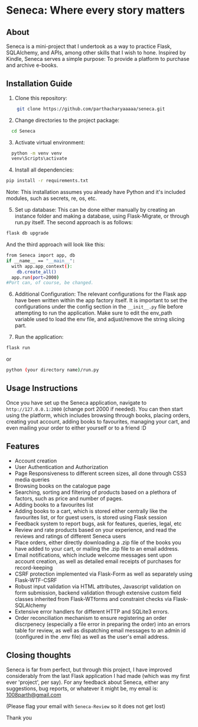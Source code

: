 # Seneca: Where every story matters

## About
Seneca is a mini-project that I undertook as a way to practice Flask, SQLAlchemy, and APIs, among other skills that I wish to hone.
Inspired by Kindle, Seneca serves a simple purpose: To provide a platform to purchase and archive e-books. 

## Installation Guide
1) Clone this repository:
```sh
    git clone https://github.com/parthacharyaaaaa/seneca.git
```

2) Change directories to the project package:
```sh
  cd Seneca
```
3) Activate virtual environment:
```sh
  python -m venv venv
  venv\Scripts\activate
```
4) Install all dependencies:
```sh
pip install -r requirements.txt
```
Note: This installation assumes you already have Python and it's included modules, such as secrets, re, os, etc.

5) Set up database: This can be done either manually by creating an instance folder and making a database, using Flask-Migrate, or through run.py itself.
The second approach is as follows:
```sh
flask db upgrade
```
And the third approach will look like this:
```sh
from Seneca import app, db
if __name__ == "__main__":
  with app.app_context():
    db.create_all()
  app.run(port=2000)
#Port can, of course, be changed.
```
6) Additional Configuration:
The relevant configurations for the Flask app have been written within the app factory itself. It is important to set the configurations under the config section in the ```__init__.py``` file before attempting to run the application. Make sure to edit the env_path variable used to load the env file, and adjust/remove the string slicing part.

8) Run the application:
```sh
flask run
```
or
```sh
python (your directory name)/run.py
```

## Usage Instructions
Once you have set up the Seneca application, navigate to `http://127.0.0.1:2000` (change port 2000 if needed). You can then start using the platform, which includes browsing through books, placing orders, creating yout account, adding books to favourites, managing your cart, and even mailing your order to either yourself or to a friend :D

## Features
- Account creation
- User Authentication and Authorization
- Page Responsiveness to different screen sizes, all done through CSS3 media queries
- Browsing books on the catalogue page
- Searching, sorting and filtering of products based on a plethora of factors, such as price and number of pages.
- Adding books to a favourites list
- Adding books to a cart, which is stored either centrally like the favourites list, or for guest users, is stored using Flask session
- Feedback system to report bugs, ask for features, queries, legal, etc
- Review and rate products based on your experience, and read the reviews and ratings of different Seneca users
- Place orders, either directly downloading a .zip file of the books you have added to your cart, or mailing the .zip file to an email address.
- Email notifications, which include welcome messages sent upon account creation, as well as detailed email receipts of purchases for record-keeping
- CSRF protection implemented via Flask-Form as well as separately using Flask-WTF-CSRF
- Robust input validation via HTML attributes, Javascript validation on form submission, backend validation through extensive custom field classes inherited from Flask-WTforms and constraint checks via Flask-SQLAlchemy
- Extensive error handlers for different HTTP and SQLite3 errors.
- Order reconciliation mechanism to ensure registering an order discrpenecy (especially a file error in preparing the order) into an errors table for review, as well as dispatching email messages to an admin id (configured in the .env file) as well as the user's email address.

## Closing thoughts
Seneca is far from perfect, but through this project, I have improved considerably from the last Flask application I had made (which was my first ever 'project', per say). For any feedback about Seneca, either any suggestions, bug reports, or whatever it might be, my email is:
1008parth@gmail.com

(Please flag your email with ```Seneca-Review``` so it does not get lost)

Thank you
